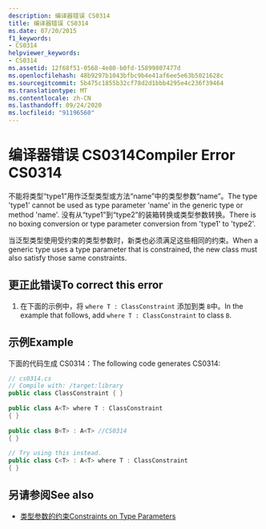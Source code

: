 ```yaml
---
description: 编译器错误 CS0314
title: 编译器错误 CS0314
ms.date: 07/20/2015
f1_keywords:
- CS0314
helpviewer_keywords:
- CS0314
ms.assetid: 12f68f51-0568-4e80-b0fd-15899807477d
ms.openlocfilehash: 48b9297b1043bfbc9b4e41af6ee5e63b5021628c
ms.sourcegitcommit: 5b475c1855b32cf78d2d1bbb4295e4c236f39464
ms.translationtype: MT
ms.contentlocale: zh-CN
ms.lasthandoff: 09/24/2020
ms.locfileid: "91196560"
---
```

# <a name="compiler-error-cs0314"></a><span data-ttu-id="3bb73-103">编译器错误 CS0314</span><span class="sxs-lookup"><span data-stu-id="3bb73-103">Compiler Error CS0314</span></span>

<span data-ttu-id="3bb73-104">不能将类型“type1”用作泛型类型或方法“name”中的类型参数“name”。</span><span class="sxs-lookup"><span data-stu-id="3bb73-104">The type 'type1' cannot be used as type parameter 'name' in the generic type or method 'name'.</span></span> <span data-ttu-id="3bb73-105">没有从“type1”到“type2”的装箱转换或类型参数转换。</span><span class="sxs-lookup"><span data-stu-id="3bb73-105">There is no boxing conversion or type parameter conversion from 'type1' to 'type2'.</span></span>  
  
 <span data-ttu-id="3bb73-106">当泛型类型使用受约束的类型参数时，新类也必须满足这些相同的约束。</span><span class="sxs-lookup"><span data-stu-id="3bb73-106">When a generic type uses a type parameter that is constrained, the new class must also satisfy those same constraints.</span></span>  
  
## <a name="to-correct-this-error"></a><span data-ttu-id="3bb73-107">更正此错误</span><span class="sxs-lookup"><span data-stu-id="3bb73-107">To correct this error</span></span>  
  
1. <span data-ttu-id="3bb73-108">在下面的示例中，将 `where T : ClassConstraint` 添加到类 `B`中。</span><span class="sxs-lookup"><span data-stu-id="3bb73-108">In the example that follows, add `where T : ClassConstraint` to class `B`.</span></span>  
  
## <a name="example"></a><span data-ttu-id="3bb73-109">示例</span><span class="sxs-lookup"><span data-stu-id="3bb73-109">Example</span></span>  

 <span data-ttu-id="3bb73-110">下面的代码生成 CS0314：</span><span class="sxs-lookup"><span data-stu-id="3bb73-110">The following code generates CS0314:</span></span>  
  
```csharp  
// cs0314.cs  
// Compile with: /target:library  
public class ClassConstraint { }  
  
public class A<T> where T : ClassConstraint  
{ }  
  
public class B<T> : A<T> //CS0314  
{ }  
  
// Try using this instead.  
public class C<T> : A<T> where T : ClassConstraint  
{ }  
```  
  
## <a name="see-also"></a><span data-ttu-id="3bb73-111">另请参阅</span><span class="sxs-lookup"><span data-stu-id="3bb73-111">See also</span></span>

- [<span data-ttu-id="3bb73-112">类型参数的约束</span><span class="sxs-lookup"><span data-stu-id="3bb73-112">Constraints on Type Parameters</span></span>](../programming-guide/generics/constraints-on-type-parameters.md)
